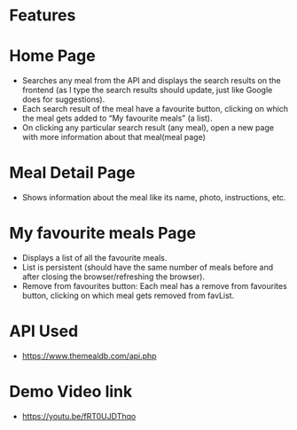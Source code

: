 # Features 
# Home Page
- Searches any meal from the API and displays the search results on the frontend (as I type the search results should update, just like Google does for suggestions).
- Each search result of the meal  have a favourite button, clicking on which the meal gets  added to “My favourite meals” (a list).
- On clicking any particular search result (any meal), open a new page with more information about that meal(meal page)

# Meal Detail Page
- Shows information about the meal like its name, photo, instructions, etc.

# My favourite meals Page
- Displays a list of all the favourite meals.
- List is persistent (should have the same number of meals before and after closing the browser/refreshing the browser).
- Remove from favourites button: Each meal has a remove from favourites button, clicking on which meal gets removed from favList.

# API Used
- https://www.themealdb.com/api.php

# Demo Video link
- https://youtu.be/fRT0UJDThqo